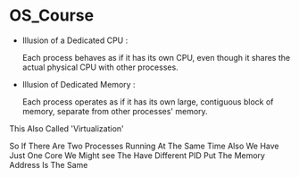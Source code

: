 # OS_Course

- Illusion of a Dedicated CPU :

    Each process behaves as if it has its own CPU, even though it shares the actual physical CPU with other processes.

- Illusion of Dedicated Memory :

    Each process operates as if it has its own large, contiguous block of memory, separate from other processes' memory.

This Also Called 'Virtualization'

So If There Are Two Processes Running At The Same Time Also We Have Just One Core We Might see The Have Different PID Put The Memory Address Is The Same
